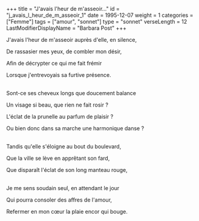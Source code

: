 +++
title = "J'avais l'heur de m'asseoir..."
id = "j_avais_l_heur_de_m_asseoir_1"
date = 1995-12-07
weight = 1
categories = ["Femme"]
tags = ["amour", "sonnet"]
type = "sonnet"
verseLength = 12
LastModifierDisplayName = "Barbara Post"
+++

J'avais l'heur de m'asseoir auprès d'elle, en silence,

De rassasier mes yeux, de combler mon désir,

Afin de décrypter ce qui me fait frémir

Lorsque j'entrevoyais sa furtive présence.

 \
Sont-ce ses cheveux longs que doucement balance

Un visage si beau, que rien ne fait rosir ?

L'éclat de la prunelle au parfum de plaisir ?

Ou bien donc dans sa marche une harmonique danse ?

 \
Tandis qu'elle s'éloigne au bout du boulevard,

Que la ville se lève en apprêtant son fard,

Que disparaît l'éclat de son long manteau rouge,

 \
Je me sens soudain seul, en attendant le jour

Qui pourra consoler des affres de l'amour,

Refermer en mon cœur la plaie encor qui bouge.
